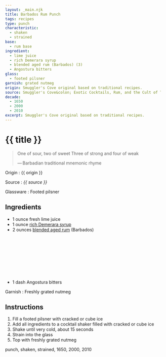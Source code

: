 ```yaml
---
layout: _main.njk
title: Barbados Rum Punch
tags: recipes
type: punch
characteristic:
  - shaken
  - strained
base:
  - rum base
ingredient:
  - lime juice
  - rich Demerara syrup
  - blended aged rum (Barbados) (3)
  - Angostura bitters
glass:
  - footed pilsner
garnish: grated nutmeg
origin: Smuggler's Cove original based on traditional recipes.
source: Smuggler's Cove&colon; Exotic Cocktails, Rum, and the Cult of Tiki
decade:
  - 1650
  - 2000
  - 2010
excerpt: Smuggler's Cove original based on traditional recipes.
---
```


<!-- markdownlint-disable MD025 -->
# {{ title }}
<!-- markdownlint-enable MD025 -->

> One of sour, two of sweet
> Three of strong and four of weak
>
> —&NoBreak;&thinsp;&NoBreak;Barbadian traditional mnemonic rhyme

Origin
  : {{ origin }}

Source
  : <cite><span data-pagefind-filter="Source">{{ source }}</span></cite>

Glassware
  : <span data-pagefind-filter="Glassware">Footed pilsner</span>

## Ingredients

- 1 ounce fresh lime juice
- 1 ounce [rich Demerara syrup](/mixes/2-1-simple-syrup)
- 2 ounces [blended aged rum](/rums/05-rum-blended-aged/) (Barbados)<icon-l space="1em" class="bigger" label="(3)"><span class="with-icon"><svg class="icon"><use href="/assets/images/icons/circle-3.svg#circle-3"></use></svg></span></icon-l>
- 1 dash Angostura bitters

Garnish
  : Freshly grated nutmeg

## Instructions

1. Fill a footed pilsner with cracked or cube ice
2. Add all ingredients to a cocktail shaker filled with cracked or cube ice
3. Shake until very cold, about 15 seconds
4. Strain into the glass
5. Top with freshly grated nutmeg

<div
  class="sr-only"
  data-cat[0]="Drink"
  data-type[0]="Punch"
  data-char[0]="Shaken"
  data-char[1]="Strained"
  data-origin[0]="Smuggler’s Cove"
  data-base[0]="Rum/Cane spirits"
  data-ingredient[0]="Lime juice"
  data-ingredient[1]="Rich Demerara syrup"
  data-ingredient[2]="Blended aged rum [3]"
  data-ingredient[3]="Blended aged rum (Barbados) [3]"
  data-ingredient[4]="Angostura bitters"
  data-garnish[0]="Nutmeg, grated"
  data-decade[0]="1650"
  data-decade[1]="2000"
  data-decade[2]="2010"
  data-pagefind-filter="
    Category[data-cat[0]],
    Type[data-type[0]],
    Characteristic[data-char[0]],
    Characteristic[data-char[1]],
    Origin[data-origin[0]],
    Base[data-base[0]],
    Ingredient[data-ingredient[0]],
    Ingredient[data-ingredient[1]],
    Ingredient[data-ingredient[2]],
    Ingredient[data-ingredient[3]],
    Ingredient[data-ingredient[4]],
    Garnish[data-garnish[0]]
    Decade[data-decade[0]],
    Decade[data-decade[1]],
    Decade[data-decade[2]]
  "
>
</div>

<div class="keywords" aria-hidden>punch, shaken, strained, 1650, 2000, 2010</div>
